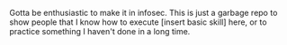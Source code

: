 Gotta be enthusiastic to make it in infosec.
This is just a garbage repo to show people that I know how to execute [insert basic skill] here, or to practice something I haven't done in a long time.
